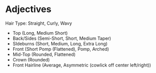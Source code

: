 # Adjectives

Hair Type: Straight, Curly, Wavy

- Top (Long, Medium Short)
- Back/Sides (Semi-Short, Short, Medium Taper)
- SIdeburns (Short, Medium, Long, Extra Long)
- Front (Short Pomp (Flattened), Pomp, Arched)
- Mid-Top (Rounded, Flattened)
- Crown (Rounded)
- Front Hairline (Average, Asymmetric (cowlick off center left/right))
